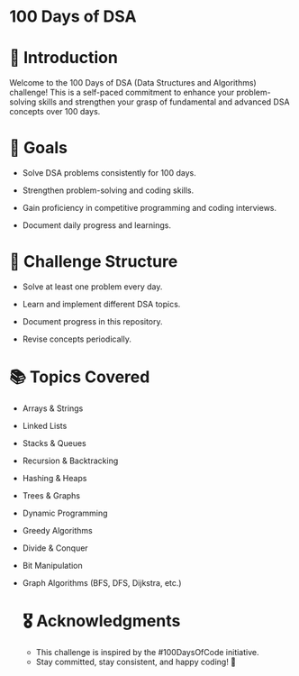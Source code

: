 # 100 Days of DSA

# 📌 Introduction

Welcome to the 100 Days of DSA (Data Structures and Algorithms) challenge! This is a self-paced commitment to enhance your problem-solving skills and strengthen your grasp of fundamental and advanced DSA concepts over 100 days.

# 🎯 Goals

- Solve DSA problems consistently for 100 days.

- Strengthen problem-solving and coding skills.

- Gain proficiency in competitive programming and coding interviews.

- Document daily progress and learnings.
  

# 📅 Challenge Structure

- Solve at least one problem every day.

- Learn and implement different DSA topics.

- Document progress in this repository.

- Revise concepts periodically.


# 📚 Topics Covered

- Arrays & Strings

- Linked Lists

- Stacks & Queues

- Recursion & Backtracking

- Hashing & Heaps

- Trees & Graphs

- Dynamic Programming

- Greedy Algorithms

- Divide & Conquer

- Bit Manipulation

- Graph Algorithms (BFS, DFS, Dijkstra, etc.)

  # 🎖️ Acknowledgments
  - This challenge is inspired by the #100DaysOfCode initiative.
  - Stay committed, stay consistent, and happy coding! 🚀
